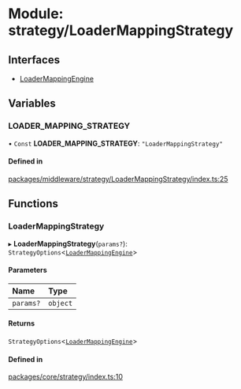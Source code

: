 # Module: strategy/LoaderMappingStrategy

## Interfaces

- [LoaderMappingEngine](../interfaces/strategy_LoaderMappingStrategy.LoaderMappingEngine.md)

## Variables

### LOADER\_MAPPING\_STRATEGY

• `Const` **LOADER\_MAPPING\_STRATEGY**: ``"LoaderMappingStrategy"``

#### Defined in

[packages/middleware/strategy/LoaderMappingStrategy/index.ts:25](https://github.com/Shiotsukikaedesari/vis-three/blob/2f5203e6/packages/middleware/strategy/LoaderMappingStrategy/index.ts#L25)

## Functions

### LoaderMappingStrategy

▸ **LoaderMappingStrategy**(`params?`): `StrategyOptions`<[`LoaderMappingEngine`](../interfaces/strategy_LoaderMappingStrategy.LoaderMappingEngine.md)\>

#### Parameters

| Name | Type |
| :------ | :------ |
| `params?` | `object` |

#### Returns

`StrategyOptions`<[`LoaderMappingEngine`](../interfaces/strategy_LoaderMappingStrategy.LoaderMappingEngine.md)\>

#### Defined in

[packages/core/strategy/index.ts:10](https://github.com/Shiotsukikaedesari/vis-three/blob/2f5203e6/packages/core/strategy/index.ts#L10)
